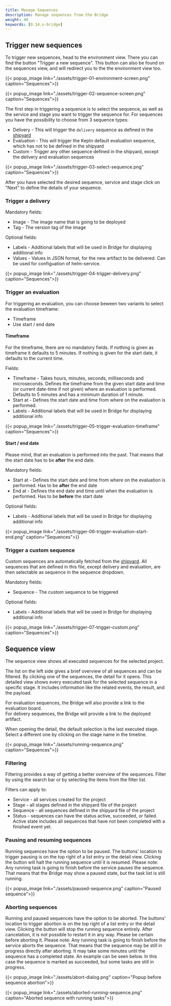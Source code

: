```yaml
---
title: Manage Sequences
description: Manage sequences from the Bridge
weight: 40
keywords: [0.14.x-bridge]
---
```


## Trigger new sequences

To trigger new sequences, head to the environment view. There you can find the button "Trigger a new sequence". This button can also be found on the sequences view, and will redirect you to the the environment view too.

{{< popup_image
link="./assets/trigger-01-environment-screen.png"
caption="Sequences">}}

{{< popup_image
link="./assets/trigger-02-sequence-screen.png"
caption="Sequences">}}

The first step in triggering a sequence is to select the sequence, as well as the service and stage you want to trigger the sequence for. For sequences you have the possibility to choose from 3 sequence types:
* Delivery - This will trigger the `delivery` sequence as defined in the [shipyard](https://keptn.sh/docs/0.14.x/manage/shipyard)
* Evaluation - This will trigger the Keptn default evaluation sequence, which has not to be defined in the shipyard
* Custom - Trigger any other sequence defined in the shipyard, except the delivery and evaluation sequences

{{< popup_image
link="./assets/trigger-03-select-sequence.png"
caption="Sequences">}}

After you have selected the desired sequence, service and stage click on "Next" to define the details of your sequence.

### Trigger a delivery

Mandatory fields:
* Image - The image name that is going to be deployed
* Tag - The version tag of the image

Optional fields:
* Labels - Additional labels that will be used in Bridge for displaying additional info
* Values - Values in JSON format, for the new artifact to be delivered. Can be used for configuation of helm-service.

{{< popup_image
link="./assets/trigger-04-trigger-delivery.png"
caption="Sequences">}}

### Trigger an evaluation

For triggering an evaluation, you can choose beween two variants to select the evaluation timeframe:
* Timeframe
* Use start / end date

#### **Timeframe**
For the timeframe, there are no mandatory fields. If nothing is given as timeframe it defaults to 5 minutes. If nothing is given for the start date, it defaults to the current time.

Fields:
* Timeframe - Takes hours, minutes, seconds, milliseconds and microseconds. Defines the timeframe from the given start date and time (or current date-time if not given) where an evaluation is performed. Defaults to 5 minutes and has a minimum duration of 1 minute.
* Start at - Defines the start date and time from where on the evaluation is performed.
* Labels - Additional labels that will be used in Bridge for displaying additional info

{{< popup_image
link="./assets/trigger-05-trigger-evaluation-timeframe"
caption="Sequences">}}

#### **Start / end date**
Please mind, that an evaluation is performed into the past. That means that the start date has to be **after** the end date.

Mandatory fields:
* Start at - Defines the start date and time from where on the evaluation is performed. Has to be **after** the end date
* End at - Defines the end date and time until when the evaluation is performed. Has to be **before** the start date

Optional fields:
* Labels - Additional labels that will be used in Bridge for displaying additional info

{{< popup_image
link="./assets/trigger-06-trigger-evaluation-start-end.png"
caption="Sequences">}}

### Trigger a custom sequence
Custom sequences are automatically fetched from the [shipyard](https://keptn.sh/docs/0.14.x/manage/shipyard). All sequences that are defined in this file, except delivery and evaluation, are then selectable as sequence in the sequence dropdown.

Mandatory fields:
* Sequence - The custom sequence to be triggered

Optional fields:
* Labels - Additional labels that will be used in Bridge for displaying additional info

{{< popup_image
link="./assets/trigger-07-trigger-custom.png"
caption="Sequences">}}

## Sequence view

The sequence view shows all executed sequences for the selected project.

The list on the left side gives a brief overview of all sequences and can be filtered. By clicking one of the sequences, the detail for it opens.
This detailed view shows every executed task for the selected sequence in a specific stage. It includes information like the related events, the result, and the payload.

For evaluation sequences, the Bridge will also provide a link to the evaluation board.<br/>
For delivery sequences, the Bridge will provide a link to the deployed artifact.

When opening the detail, the default selection is the last executed stage. Select a different one by clicking on the stage name in the timeline.

{{< popup_image
link="./assets/running-sequence.png"
caption="Sequences">}}

### Filtering

Filtering provides a way of getting a better overview of the sequences. Filter by using the search bar or by selecting the items from the filter list.

Filters can apply to:

* Service - all services created for the project
* Stage - all stages defined in the shipyard file of the project
* Sequence - all sequences defined in the shipyard file of the project
* Status - sequences can have the status active, succeeded, or failed. Active state includes all sequences that have not been completed with a finished event yet.

### Pausing and resuming sequences
Running sequences have the option to be paused. The buttons' location to trigger pausing is on the top right of a list entry or the detail view. Clicking the button will halt the running sequence until it is resumed.
Please note: Any running task is going to finish before the service pauses the sequence. That means that the Bridge may show a paused state, but the task list is still running.

{{< popup_image
link="./assets/paused-sequence.png"
caption="Paused sequence">}}

### Aborting sequences
Running and paused sequences have the option to be aborted. The buttons' location to trigger abortion is on the top right of a list entry or the detail view. Clicking the button will stop the running sequence entirely. After cancelation, it is not possible to restart it in any way. Please be certain before aborting it.
Please note: Any running task is going to finish before the service aborts the sequence. That means that the sequence may be still in progress directly after aborting. It may take some minutes until the sequence has a completed state. An example can be seen below. In this case the sequence is marked as succeeded, but some tasks are still in progress.

{{< popup_image
link="./assets/abort-dialog.png"
caption="Popup before sequence abortion">}}

{{< popup_image
link="./assets/aborted-running-sequence.png"
caption="Aborted sequence with running tasks">}}
